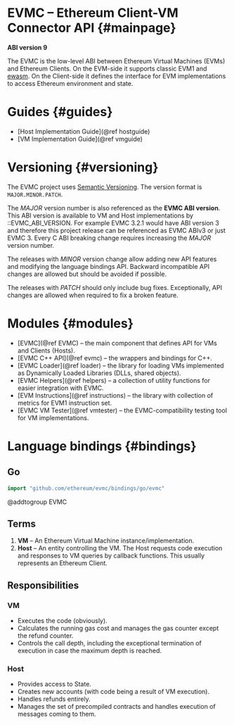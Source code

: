 # EVMC – Ethereum Client-VM Connector API {#mainpage}

**ABI version 9**

The EVMC is the low-level ABI between Ethereum Virtual Machines (EVMs) and
Ethereum Clients. On the EVM-side it supports classic EVM1 and [ewasm].
On the Client-side it defines the interface for EVM implementations
to access Ethereum environment and state.


# Guides {#guides}

- [Host Implementation Guide](@ref hostguide)
- [VM Implementation Guide](@ref vmguide)


# Versioning {#versioning}

The EVMC project uses [Semantic Versioning](https://semver.org).
The version format is `MAJOR.MINOR.PATCH`.

The _MAJOR_ version number is also referenced as the **EVMC ABI version**.
This ABI version is available to VM and Host implementations by ::EVMC_ABI_VERSION.
For example EVMC 3.2.1 would have ABI version 3 and therefore this project release
can be referenced as EVMC ABIv3 or just EVMC 3.
Every C ABI breaking change requires increasing the _MAJOR_ version number.

The releases with _MINOR_ version change allow adding new API features
and modifying the language bindings API.
Backward incompatible API changes are allowed but should be avoided if possible.

The releases with _PATCH_ should only include bug fixes. Exceptionally,
API changes are allowed when required to fix a broken feature.


# Modules {#modules}

- [EVMC](@ref EVMC)
   – the main component that defines API for VMs and Clients (Hosts).
- [EVMC C++ API](@ref evmc)
   – the wrappers and bindings for C++.
- [EVMC Loader](@ref loader)
   – the library for loading VMs implemented as Dynamically Loaded Libraries (DLLs, shared objects).
- [EVMC Helpers](@ref helpers)
   – a collection of utility functions for easier integration with EVMC.
- [EVM Instructions](@ref instructions)
   – the library with collection of metrics for EVM1 instruction set.
- [EVMC VM Tester](@ref vmtester)
   – the EVMC-compatibility testing tool for VM implementations.


# Language bindings {#bindings}

## Go

```go
import "github.com/ethereum/evmc/bindings/go/evmc"
```


[ewasm]: https://github.com/ewasm/design


@addtogroup EVMC

## Terms

1. **VM** – An Ethereum Virtual Machine instance/implementation.
2. **Host** – An entity controlling the VM.
   The Host requests code execution and responses to VM queries by callback
   functions. This usually represents an Ethereum Client.


## Responsibilities

### VM

- Executes the code (obviously).
- Calculates the running gas cost and manages the gas counter except the refund
  counter.
- Controls the call depth, including the exceptional termination of execution
  in case the maximum depth is reached.


### Host

- Provides access to State.
- Creates new accounts (with code being a result of VM execution).
- Handles refunds entirely.
- Manages the set of precompiled contracts and handles execution of messages
  coming to them.

